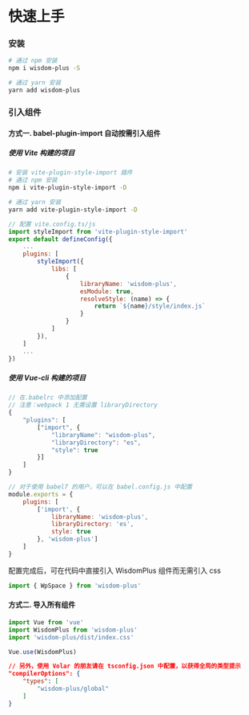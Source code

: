 # 快速上手

### 安装

```bash
# 通过 npm 安装
npm i wisdom-plus -S

# 通过 yarn 安装
yarn add wisdom-plus
```

### 引入组件

#### 方式一. babel-plugin-import 自动按需引入组件

##### 使用 Vite 构建的项目

```bash
# 安装 vite-plugin-style-import 插件
# 通过 npm 安装
npm i vite-plugin-style-import -D

# 通过 yarn 安装
yarn add vite-plugin-style-import -D
```

```js
// 配置 vite.config.ts/js
import styleImport from 'vite-plugin-style-import'
export default defineConfig({
    ...
    plugins: [
        styleImport({
            libs: [
                {
                    libraryName: 'wisdom-plus',
                    esModule: true,
                    resolveStyle: (name) => {
                        return `${name}/style/index.js`
                    }
                }
            ]
        }),
    ]
    ...
})
```

##### 使用 Vue-cli 构建的项目

```js
// 在.babelrc 中添加配置
// 注意：webpack 1 无需设置 libraryDirectory
{
    "plugins": [
        ["import", {
            "libraryName": "wisdom-plus",
            "libraryDirectory": "es",
            "style": true
        }]
    ]
}

// 对于使用 babel7 的用户，可以在 babel.config.js 中配置
module.exports = {
    plugins: [
        ['import', {
            libraryName: 'wisdom-plus',
            libraryDirectory: 'es',
            style: true
        }, 'wisdom-plus']
    ]
}
```

配置完成后，可在代码中直接引入 WisdomPlus 组件而无需引入 css

```js
import { WpSpace } from 'wisdom-plus'
```

#### 方式二. 导入所有组件

```js
import Vue from 'vue'
import WisdomPlus from 'wisdom-plus'
import 'wisdom-plus/dist/index.css'

Vue.use(WisdomPlus)
```

```json
// 另外，使用 Volar 的朋友请在 tsconfig.json 中配置，以获得全局的类型提示
"compilerOptions": {
    "types": [
        "wisdom-plus/global"
    ]
}
```
